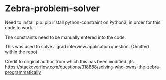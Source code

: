 # Zebra-problem-solver

Need to install pip: pip install python-constraint on Python3, in order for this code to work.

The constraints need to be manually entered into the code.

This was used to solve a grad interview application question. (Omitted within the repo)

Credit to original author, from which this has been modified: jfs
https://stackoverflow.com/questions/318888/solving-who-owns-the-zebra-programmatically
